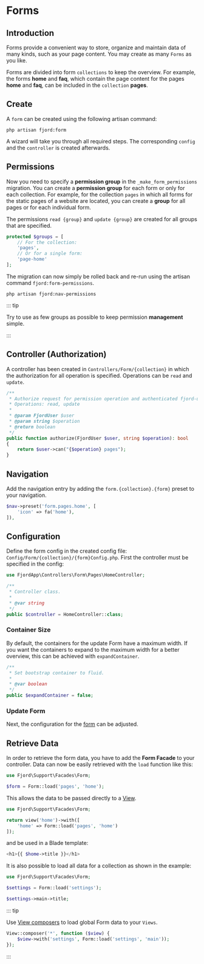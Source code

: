 # Forms

## Introduction

Forms provide a convenient way to store, organize and maintain data of many
kinds, such as your page content. You may create as many `Forms` as you like.

Forms are divided into form `collections` to keep the overview. For example, the
forms **home** and **faq**, which contain the page content for the pages
**home** and **faq**, can be included in the `collection` **pages**.

## Create

A `form` can be created using the following artisan command:

```shell
php artisan fjord:form
```

A wizard will take you through all required steps. The corresponding `config`
and the `controller` is created afterwards.

## Permissions

Now you need to specify a **permission group** in the `_make_form_permissions`
migration. You can create a **permission group** for each form or only for each
collection. For example, for the collection `pages` in which all forms for the
static pages of a website are located, you can create a **group** for all pages
or for each individual form.

The permissions `read {group}` and `update {group}` are created for all groups
that are specified.

```php
protected $groups = [
    // For the collection:
    'pages',
    // Or for a single form:
    'page-home'
];
```

The migration can now simply be rolled back and re-run using the artisan command
`fjord:form-permissions`.

```shell
php artisan fjord:nav-permissions
```

::: tip

Try to use as few groups as possible to keep permission **management** simple.

:::

## Controller (Authorization)

A controller has been created in `Controllers/Form/{collection}` in which the
authorization for all operation is specified. Operations can be `read` and
`update`.

```php
/**
 * Authorize request for permission operation and authenticated fjord-user.
 * Operations: read, update
 *
 * @param FjordUser $user
 * @param string $operation
 * @return boolean
 */
public function authorize(FjordUser $user, string $operation): bool
{
    return $user->can("{$operation} pages");
}
```

## Navigation

Add the navigation entry by adding the `form.{collection}.{form}` preset to your
navigation.

```php
$nav->preset('form.pages.home', [
    'icon' => fa('home'),
]),
```

## Configuration

Define the form config in the created config file:
`Config/Form/{collection}/{form}Config.php`. First the controller must be
specified in the config:

```php
use FjordApp\Controllers\Form\Pages\HomeController;

/**
 * Controller class.
 *
 * @var string
 */
public $controller = HomeController::class;
```

### Container Size

By default, the containers for the update Form have a maximum width. If you want
the containers to expand to the maximum width for a better overview, this can be
achieved with `expandContainer`.

```php
/**
 * Set bootstrap container to fluid.
 *
 * @var boolean
 */
public $expandContainer = false;
```

### Update Form

Next, the configuration for the [form](/docs/crud/config-form.html) can be
adjusted.

## Retrieve Data

In order to retrieve the form data, you have to add the **Form Facade** to your
controller. Data can now be easily retrieved with the `load` function like this:

```php
use Fjord\Support\Facades\Form;

$form = Form::load('pages', 'home');
```

This allows the data to be passed directly to a
[View](https://laravel.com/docs/7.x/blade#displaying-data).

```php
use Fjord\Support\Facades\Form;

return view('home')->with([
    'home' => Form::load('pages', 'home')
]);
```

and be used in a Blade template:

```php
<h1>{{ $home->title }}</h1>
```

It is also possible to load all data for a collection as shown in the example:

```php
use Fjord\Support\Facades\Form;

$settings = Form::load('settings');

$settings->main->title;
```

::: tip

Use [View composers](https://laravel.com/docs/7.x/views#view-composers) to load
global Form data to your `Views`.

```php
View::composer('*', function ($view) {
    $view->with('settings', Form::load('settings', 'main'));
});
```

:::
